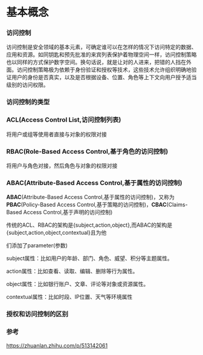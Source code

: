# 基本概念



### 访问控制

访问控制是安全领域的基本元素，可确定谁可以在怎样的情况下访问特定的数据、应用和资源。如同钥匙和预先批准的来宾列表保护着物理空间一样，访问控制策略也以同样的方式保护数字空间。换句话说，就是让对的人进来，把错的人挡在外面。访问控制策略极为依赖于身份验证和授权等技术，这些技术允许组织明确地验证用户的身份是否真实，以及是否根据设备、位置、角色等上下文向用户授予适当级别的访问权限。

### 访问控制的类型

### ACL(Access Control List,访问控制列表)

将用户或组等使用者直接与对象的权限对接

### RBAC(Role-Based Access Control,基于角色的访问控制)

将用户与角色对接，然后角色与对象的权限对接

### ABAC(Attribute-Based Access Control,基于属性的访问控制)

**ABAC**(Attribute-Based Access Control,基于属性的访问控制)，又称为**PBAC**(Policy-Based Access Control,基于策略的访问控制)，**CBAC**(Claims-Based Access Control,基于声明的访问控制)

传统的ACL、RBAC的架构是{subject,action,object},而ABAC的架构是{subject,action,object,contextual}且为他

们添加了parameter(参数)

subject属性：比如用户的年龄、部门、角色、威望、积分等主题属性。

action属性：比如查看、读取、编辑、删除等行为属性。

object属性：比如银行账户、文章、评论等对象或资源属性。

contextual属性：比如时段、IP位置、天气等环境属性



### 授权和访问控制的区别



### 参考

https://zhuanlan.zhihu.com/p/513142061
